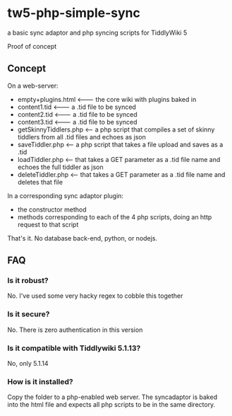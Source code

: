 # tw5-php-simple-sync
a basic sync adaptor and php syncing scripts for TiddlyWiki 5

Proof of concept

## Concept

On a web-server:

- empty+plugins.html  <--- the core wiki with plugins baked in
- content1.tid   <--- a .tid file to be synced
- content2.tid  <--- a .tid file to be synced
- content3.tid   <--- a .tid file to be synced
- getSkinnyTiddlers.php  <-- a php script that compiles a set of skinny tiddlers from all .tid files and echoes as json
- saveTiddler.php <-- a php script that takes a file upload and saves as a .tid
- loadTiddler.php <-- that takes a GET parameter as a .tid file name and echoes the full tiddler as json
- deleteTiddler.php <-- that takes a GET parameter as a .tid file name and deletes that file

In a corresponding sync adaptor plugin:

- the constructor method
- methods corresponding to each of the 4 php scripts, doing an http request to that script


That's it. No database back-end, python, or nodejs.


## FAQ

### Is it robust?

No. I've used some very hacky regex to cobble this together

### Is it secure?

No. There is zero authentication in this version

### Is it compatible with Tiddlywiki 5.1.13?

No, only 5.1.14

### How is it installed? 

Copy the folder to a php-enabled web server. The syncadaptor is baked into the html file and expects all php scripts to be in the same directory. 

